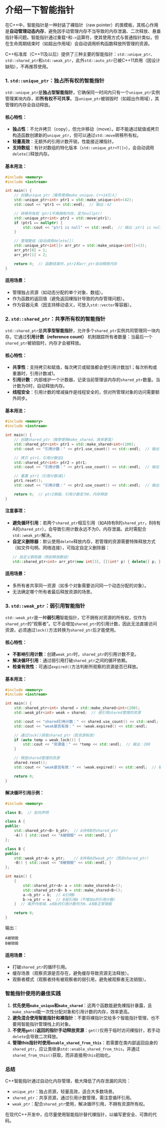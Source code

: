 # 介绍一下智能指针

在C++中，智能指针是一种封装了裸指针（raw pointer）的类模板，其核心作用是**自动管理动态内存**，避免因手动管理内存不当导致的内存泄漏、二次释放、悬垂指针等问题。智能指针通过重载`*`和`->`运算符，使其使用方式与普通指针类似，但在生命周期结束时（如超出作用域）会自动调用析构函数释放所管理的资源。


C++标准库（C++11及以后）提供了三种主要的智能指针：`std::unique_ptr`、`std::shared_ptr`和`std::weak_ptr`，此外`std::auto_ptr`已被C++11弃用（因设计缺陷），不再推荐使用。


### 1. `std::unique_ptr`：独占所有权的智能指针
`std::unique_ptr`是**独占型智能指针**，它确保同一时间内只有一个`unique_ptr`实例管理某块内存，即**所有权不可共享**。当`unique_ptr`被销毁时（如超出作用域），其管理的内存会自动释放。


#### 核心特性：
- **独占性**：不允许拷贝（copy），但允许移动（move）。即不能通过赋值或拷贝构造函数创建新的`unique_ptr`，但可以通过`std::move`转移所有权。
- **轻量高效**：无额外的引用计数开销，性能接近裸指针。
- **支持数组**：有针对数组的特化版本（`std::unique_ptr<T[]>`），会自动调用`delete[]`释放内存。


#### 基本用法：
```cpp
#include <memory>
#include <iostream>

int main() {
    // 创建unique_ptr（推荐使用make_unique，C++14引入）
    std::unique_ptr<int> ptr1 = std::make_unique<int>(42);
    std::cout << *ptr1 << std::endl;  // 输出：42

    // 转移所有权（ptr1不再拥有内存，变为nullptr）
    std::unique_ptr<int> ptr2 = std::move(ptr1);
    if (ptr1 == nullptr) {
        std::cout << "ptr1 is null" << std::endl;  // 输出：ptr1 is null
    }

    // 管理数组（自动调用delete[]）
    std::unique_ptr<int[]> arr_ptr = std::make_unique<int[]>(3);
    arr_ptr[0] = 1;
    arr_ptr[1] = 2;

    return 0;  // 函数结束时，ptr2和arr_ptr自动释放内存
}
```


#### 适用场景：
- 管理独占资源（如动态分配的单个对象、数组）。
- 作为函数的返回值（避免返回裸指针导致的内存管理问题）。
- 作为容器元素（因支持移动语义，可放入`std::vector`等容器）。


### 2. `std::shared_ptr`：共享所有权的智能指针
`std::shared_ptr`是**共享型智能指针**，允许多个`shared_ptr`实例共同管理同一块内存。它通过**引用计数（reference count）** 机制跟踪所有者数量：当最后一个`shared_ptr`被销毁时，内存才会被释放。


#### 核心特性：
- **共享性**：支持拷贝和赋值，每次拷贝或赋值都会使引用计数加1；每次析构或重置时，引用计数减1。
- **引用计数**：内部维护一个计数器，记录当前管理该内存的`shared_ptr`数量。当计数为0时，自动释放内存。
- **线程安全**：引用计数的增减操作是线程安全的，但对所管理对象的访问需要额外同步。


#### 基本用法：
```cpp
#include <memory>
#include <iostream>

int main() {
    // 创建shared_ptr（推荐使用make_shared，效率更高）
    std::shared_ptr<int> ptr1 = std::make_shared<int>(100);
    std::cout << "引用计数：" << ptr1.use_count() << std::endl;  // 输出：1

    // 拷贝 ptr1，引用计数加1
    std::shared_ptr<int> ptr2 = ptr1;
    std::cout << "引用计数：" << ptr1.use_count() << std::endl;  // 输出：2

    // 重置 ptr1（引用计数减1）
    ptr1.reset();
    std::cout << "引用计数：" << ptr2.use_count() << std::endl;  // 输出：1

    return 0;  // ptr2销毁，引用计数变为0，内存释放
}
```


#### 注意事项：
- **避免循环引用**：若两个`shared_ptr`相互引用（如A持有B的`shared_ptr`，B持有A的`shared_ptr`），会导致引用计数永远不为0，内存泄漏。此时需配合`std::weak_ptr`解决。
- **自定义删除器**：默认使用`delete`释放内存，若管理的资源需要特殊释放方式（如文件句柄、网络连接），可指定自定义删除器：
  ```cpp
  // 自定义删除器（例如释放数组）
  std::shared_ptr<int> arr_ptr(new int[3], [](int* p) { delete[] p; });
  ```


#### 适用场景：
- 多所有者共享同一资源（如多个对象需要访问同一个动态分配的对象）。
- 无法确定哪个所有者最后释放资源的场景。


### 3. `std::weak_ptr`：弱引用智能指针
`std::weak_ptr`是一种**弱引用**智能指针，它不拥有对资源的所有权，仅作为`shared_ptr`的“观察者”。它不会增加`shared_ptr`的引用计数，因此无法直接访问资源，必须通过`lock()`方法转换为`shared_ptr`后才能使用。


#### 核心特性：
- **不影响引用计数**：创建`weak_ptr`时，`shared_ptr`的引用计数不变。
- **解决循环引用**：通过弱引用打破`shared_ptr`之间的循环依赖。
- **检查有效性**：可通过`expired()`方法判断所观察的资源是否已释放。


#### 基本用法：
```cpp
#include <memory>
#include <iostream>

int main() {
    std::shared_ptr<int> shared = std::make_shared<int>(200);
    std::weak_ptr<int> weak = shared;  // 弱引用shared管理的资源

    std::cout << "shared引用计数：" << shared.use_count() << std::endl;  // 输出：1
    std::cout << "weak是否有效：" << !weak.expired() << std::endl;        // 输出：1（true）

    // 通过lock()获取shared_ptr（若资源有效）
    if (auto temp = weak.lock()) {
        std::cout << "资源值：" << *temp << std::endl;  // 输出：200
    }

    // 释放shared管理的资源
    shared.reset();
    std::cout << "weak是否有效：" << !weak.expired() << std::endl;  // 输出：0（false）

    return 0;
}
```


#### 解决循环引用示例：
```cpp
#include <memory>

class B;  // 前向声明

class A {
public:
    std::shared_ptr<B> b_ptr;  // A持有B的shared_ptr
    ~A() { std::cout << "A被销毁" << std::endl; }
};

class B {
public:
    std::weak_ptr<A> a_ptr;    // B持有A的weak_ptr（而非shared_ptr）
    ~B() { std::cout << "B被销毁" << std::endl; }
};

int main() {
    {
        std::shared_ptr<A> a = std::make_shared<A>();
        std::shared_ptr<B> b = std::make_shared<B>();
        a->b_ptr = b;  // A引用B
        b->a_ptr = a;  // B弱引用A（不增加a的引用计数）
    }  // 离开作用域，a和b的引用计数均为0，A和B正常销毁

    return 0;
}
```
输出：
```
A被销毁
B被销毁
```


#### 适用场景：
- 打破`shared_ptr`的循环引用。
- 缓存场景（观察资源是否存在，避免缓存导致资源无法释放）。
- 观察者模式（观察者持有被观察者的弱引用，避免被观察者无法销毁）。


### 智能指针使用的最佳实践
1. **优先使用`make_unique`和`make_shared`**：这两个函数能避免裸指针暴露，且`make_shared`能一次性分配对象和引用计数的内存，效率更高。
2. **避免混合使用智能指针和裸指针**：不要将裸指针交给多个智能指针管理，也不要用智能指针管理栈上的对象。
3. **不使用`get()`返回的指针手动释放资源**：`get()`仅用于临时访问裸指针，若手动`delete`会导致二次释放。
4. **管理this指针时使用`enable_shared_from_this`**：若需要在类内部返回自身的`shared_ptr`，应让类继承`std::enable_shared_from_this`，并通过`shared_from_this()`获取，而非直接用`this`初始化。


### 总结
C++智能指针通过自动化内存管理，极大降低了内存泄漏的风险：
- `unique_ptr`：独占资源，轻量高效，适合大多数场景。
- `shared_ptr`：共享资源，通过引用计数管理，需注意循环引用。
- `weak_ptr`：配合`shared_ptr`使用，解决循环引用，不拥有资源所有权。

在现代C++开发中，应尽量使用智能指针替代裸指针，以编写更安全、可靠的代码。